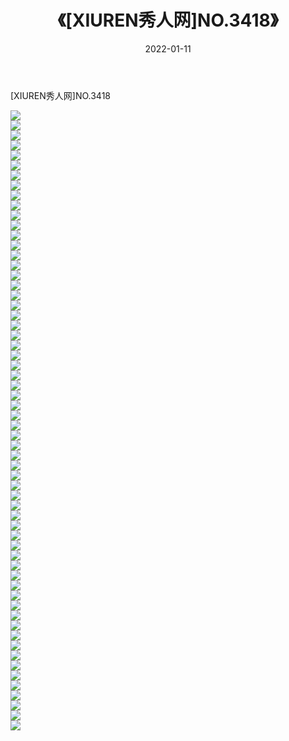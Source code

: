 ﻿---
layout: post
title:  《[XIUREN秀人网]NO.3418》
date:   2022-01-11
img: http://img.660000.xyz/Sharelink/秀人网/秀人网第04部分/[XIUREN秀人网]NO.3418/000.jpg
categories: [美女, 清纯, 唯美]
---

[XIUREN秀人网]NO.3418

 ![](http://img.660000.xyz/Sharelink/秀人网/秀人网第04部分/[XIUREN秀人网]NO.3418/001.jpg) <br>![](http://img.660000.xyz/Sharelink/秀人网/秀人网第04部分/[XIUREN秀人网]NO.3418/002.jpg) <br>![](http://img.660000.xyz/Sharelink/秀人网/秀人网第04部分/[XIUREN秀人网]NO.3418/003.jpg) <br>![](http://img.660000.xyz/Sharelink/秀人网/秀人网第04部分/[XIUREN秀人网]NO.3418/004.jpg) <br>![](http://img.660000.xyz/Sharelink/秀人网/秀人网第04部分/[XIUREN秀人网]NO.3418/005.jpg) <br>![](http://img.660000.xyz/Sharelink/秀人网/秀人网第04部分/[XIUREN秀人网]NO.3418/006.jpg) <br>![](http://img.660000.xyz/Sharelink/秀人网/秀人网第04部分/[XIUREN秀人网]NO.3418/007.jpg) <br>![](http://img.660000.xyz/Sharelink/秀人网/秀人网第04部分/[XIUREN秀人网]NO.3418/008.jpg) <br>![](http://img.660000.xyz/Sharelink/秀人网/秀人网第04部分/[XIUREN秀人网]NO.3418/009.jpg) <br>![](http://img.660000.xyz/Sharelink/秀人网/秀人网第04部分/[XIUREN秀人网]NO.3418/010.jpg) <br>![](http://img.660000.xyz/Sharelink/秀人网/秀人网第04部分/[XIUREN秀人网]NO.3418/011.jpg) <br>![](http://img.660000.xyz/Sharelink/秀人网/秀人网第04部分/[XIUREN秀人网]NO.3418/012.jpg) <br>![](http://img.660000.xyz/Sharelink/秀人网/秀人网第04部分/[XIUREN秀人网]NO.3418/013.jpg) <br>![](http://img.660000.xyz/Sharelink/秀人网/秀人网第04部分/[XIUREN秀人网]NO.3418/014.jpg) <br>![](http://img.660000.xyz/Sharelink/秀人网/秀人网第04部分/[XIUREN秀人网]NO.3418/015.jpg) <br>![](http://img.660000.xyz/Sharelink/秀人网/秀人网第04部分/[XIUREN秀人网]NO.3418/016.jpg) <br>![](http://img.660000.xyz/Sharelink/秀人网/秀人网第04部分/[XIUREN秀人网]NO.3418/017.jpg) <br>![](http://img.660000.xyz/Sharelink/秀人网/秀人网第04部分/[XIUREN秀人网]NO.3418/018.jpg) <br>![](http://img.660000.xyz/Sharelink/秀人网/秀人网第04部分/[XIUREN秀人网]NO.3418/019.jpg) <br>![](http://img.660000.xyz/Sharelink/秀人网/秀人网第04部分/[XIUREN秀人网]NO.3418/020.jpg) <br>![](http://img.660000.xyz/Sharelink/秀人网/秀人网第04部分/[XIUREN秀人网]NO.3418/021.jpg) <br>![](http://img.660000.xyz/Sharelink/秀人网/秀人网第04部分/[XIUREN秀人网]NO.3418/022.jpg) <br>![](http://img.660000.xyz/Sharelink/秀人网/秀人网第04部分/[XIUREN秀人网]NO.3418/023.jpg) <br>![](http://img.660000.xyz/Sharelink/秀人网/秀人网第04部分/[XIUREN秀人网]NO.3418/024.jpg) <br>![](http://img.660000.xyz/Sharelink/秀人网/秀人网第04部分/[XIUREN秀人网]NO.3418/025.jpg) <br>![](http://img.660000.xyz/Sharelink/秀人网/秀人网第04部分/[XIUREN秀人网]NO.3418/026.jpg) <br>![](http://img.660000.xyz/Sharelink/秀人网/秀人网第04部分/[XIUREN秀人网]NO.3418/027.jpg) <br>![](http://img.660000.xyz/Sharelink/秀人网/秀人网第04部分/[XIUREN秀人网]NO.3418/028.jpg) <br>![](http://img.660000.xyz/Sharelink/秀人网/秀人网第04部分/[XIUREN秀人网]NO.3418/029.jpg) <br>![](http://img.660000.xyz/Sharelink/秀人网/秀人网第04部分/[XIUREN秀人网]NO.3418/030.jpg) <br>![](http://img.660000.xyz/Sharelink/秀人网/秀人网第04部分/[XIUREN秀人网]NO.3418/031.jpg) <br>![](http://img.660000.xyz/Sharelink/秀人网/秀人网第04部分/[XIUREN秀人网]NO.3418/032.jpg) <br>![](http://img.660000.xyz/Sharelink/秀人网/秀人网第04部分/[XIUREN秀人网]NO.3418/033.jpg) <br>![](http://img.660000.xyz/Sharelink/秀人网/秀人网第04部分/[XIUREN秀人网]NO.3418/034.jpg) <br>![](http://img.660000.xyz/Sharelink/秀人网/秀人网第04部分/[XIUREN秀人网]NO.3418/035.jpg) <br>![](http://img.660000.xyz/Sharelink/秀人网/秀人网第04部分/[XIUREN秀人网]NO.3418/036.jpg) <br>![](http://img.660000.xyz/Sharelink/秀人网/秀人网第04部分/[XIUREN秀人网]NO.3418/037.jpg) <br>![](http://img.660000.xyz/Sharelink/秀人网/秀人网第04部分/[XIUREN秀人网]NO.3418/038.jpg) <br>![](http://img.660000.xyz/Sharelink/秀人网/秀人网第04部分/[XIUREN秀人网]NO.3418/039.jpg) <br>![](http://img.660000.xyz/Sharelink/秀人网/秀人网第04部分/[XIUREN秀人网]NO.3418/040.jpg) <br>![](http://img.660000.xyz/Sharelink/秀人网/秀人网第04部分/[XIUREN秀人网]NO.3418/041.jpg) <br>![](http://img.660000.xyz/Sharelink/秀人网/秀人网第04部分/[XIUREN秀人网]NO.3418/042.jpg) <br>![](http://img.660000.xyz/Sharelink/秀人网/秀人网第04部分/[XIUREN秀人网]NO.3418/043.jpg) <br>![](http://img.660000.xyz/Sharelink/秀人网/秀人网第04部分/[XIUREN秀人网]NO.3418/044.jpg) <br>![](http://img.660000.xyz/Sharelink/秀人网/秀人网第04部分/[XIUREN秀人网]NO.3418/045.jpg) <br>![](http://img.660000.xyz/Sharelink/秀人网/秀人网第04部分/[XIUREN秀人网]NO.3418/046.jpg) <br>![](http://img.660000.xyz/Sharelink/秀人网/秀人网第04部分/[XIUREN秀人网]NO.3418/047.jpg) <br>![](http://img.660000.xyz/Sharelink/秀人网/秀人网第04部分/[XIUREN秀人网]NO.3418/048.jpg) <br>![](http://img.660000.xyz/Sharelink/秀人网/秀人网第04部分/[XIUREN秀人网]NO.3418/049.jpg) <br>![](http://img.660000.xyz/Sharelink/秀人网/秀人网第04部分/[XIUREN秀人网]NO.3418/050.jpg) <br>![](http://img.660000.xyz/Sharelink/秀人网/秀人网第04部分/[XIUREN秀人网]NO.3418/051.jpg) <br>![](http://img.660000.xyz/Sharelink/秀人网/秀人网第04部分/[XIUREN秀人网]NO.3418/052.jpg) <br>![](http://img.660000.xyz/Sharelink/秀人网/秀人网第04部分/[XIUREN秀人网]NO.3418/053.jpg) <br>![](http://img.660000.xyz/Sharelink/秀人网/秀人网第04部分/[XIUREN秀人网]NO.3418/054.jpg) <br>![](http://img.660000.xyz/Sharelink/秀人网/秀人网第04部分/[XIUREN秀人网]NO.3418/055.jpg) <br>![](http://img.660000.xyz/Sharelink/秀人网/秀人网第04部分/[XIUREN秀人网]NO.3418/056.jpg) <br>![](http://img.660000.xyz/Sharelink/秀人网/秀人网第04部分/[XIUREN秀人网]NO.3418/057.jpg) <br>![](http://img.660000.xyz/Sharelink/秀人网/秀人网第04部分/[XIUREN秀人网]NO.3418/058.jpg) <br>![](http://img.660000.xyz/Sharelink/秀人网/秀人网第04部分/[XIUREN秀人网]NO.3418/059.jpg) <br>![](http://img.660000.xyz/Sharelink/秀人网/秀人网第04部分/[XIUREN秀人网]NO.3418/060.jpg) <br>![](http://img.660000.xyz/Sharelink/秀人网/秀人网第04部分/[XIUREN秀人网]NO.3418/061.jpg) <br>![](http://img.660000.xyz/Sharelink/秀人网/秀人网第04部分/[XIUREN秀人网]NO.3418/062.jpg) <br>